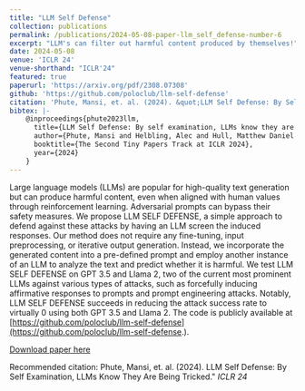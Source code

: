 ```yaml
---
title: "LLM Self Defense"
collection: publications
permalink: /publications/2024-05-08-paper-llm_self_defense-number-6
excerpt: "LLM's can filter out harmful content produced by themselves!"
date: 2024-05-08
venue: 'ICLR 24'
venue-shorthand: "ICLR'24"
featured: true
paperurl: 'https://arxiv.org/pdf/2308.07308'
github: 'https://github.com/poloclub/llm-self-defense'
citation: 'Phute, Mansi, et. al. (2024). &quot;LLM Self Defense: By Self Examination, LLMs Know They Are Being Tricked.&quot; <i>ICLR 24</i>.'
bibtex: |-
    @inproceedings{phute2023llm,
      title={LLM Self Defense: By self examination, LLMs know they are being tricked},
      author={Phute, Mansi and Helbling, Alec and Hull, Matthew Daniel and Peng, ShengYun and Szyller, Sebastian and Cornelius, Cory and Chau, Duen Horng},
      booktitle={The Second Tiny Papers Track at ICLR 2024},
      year={2024}
    }
---
```

Large language models (LLMs) are popular for high-quality text generation but can produce harmful content, even when aligned with human values through reinforcement learning. Adversarial prompts can bypass their safety measures. We propose LLM SELF DEFENSE, a simple approach to defend against these attacks by having an LLM screen the induced responses. Our method does not require any fine-tuning, input preprocessing, or iterative output generation. Instead, we incorporate the generated content into a pre-defined prompt and employ another instance of an LLM to analyze the text and predict whether it is harmful. We test LLM SELF DEFENSE on GPT 3.5 and Llama 2, two of the current most prominent LLMs against various types of attacks, such as forcefully inducing affirmative responses to prompts and prompt engineering attacks. Notably, LLM SELF DEFENSE succeeds in reducing the attack success rate to virtually 0 using both GPT 3.5 and Llama 2. The code is publicly available at [https://github.com/poloclub/llm-self-defense](https://github.com/poloclub/llm-self-defense.).

[Download paper here](https://arxiv.org/pdf/2308.07308)

Recommended citation: Phute, Mansi, et. al. (2024). LLM Self Defense: By Self Examination, LLMs Know They Are Being Tricked." <i>ICLR 24</i>
